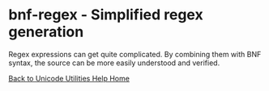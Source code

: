 # bnf-regex - Simplified regex generation

Regex expressions can get quite complicated. By combining them with BNF syntax,
the source can be more easily understood and verified.

[Back to Unicode Utilities Help Home](index)
